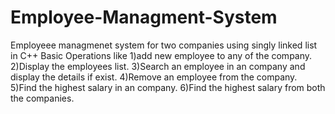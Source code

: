 # Employee-Managment-System
Employeee managmenet system for two companies using singly linked list in C++
Basic Operations like 
1)add new employee to any of the company.
2)Display the employees list.
3)Search an employee in an company and display the details if exist.
4)Remove an employee from the company.
5)Find the highest salary in an company.
6)Find the highest salary from both the companies.
